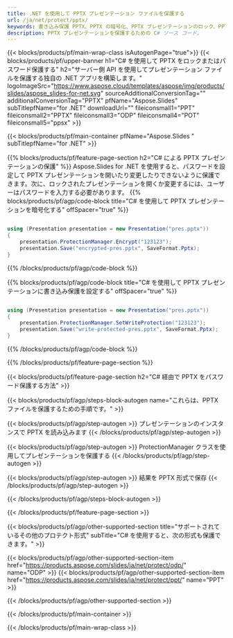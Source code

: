 ```yaml
---
title: .NET を使用して PPTX プレゼンテーション ファイルを保護する
url: /ja/net/protect/pptx/
keywords: 書き込み保護 PPTX、PPTX の暗号化、PPTX プレゼンテーションのロック、PPTX の保護
description: PPTX プレゼンテーションを保護するための C# ソース コード。
---
```


{{< blocks/products/pf/main-wrap-class isAutogenPage="true">}}
{{< blocks/products/pf/upper-banner h1="C# を使用して PPTX をロックまたはパスワード保護する" h2="サーバー側 API を使用してプレゼンテーション ファイルを保護する独自の .NET アプリを構築します。" logoImageSrc="https://www.aspose.cloud/templates/aspose/img/products/slides/aspose_slides-for-net.svg" sourceAdditionalConversionTag="" additionalConversionTag="PPTX" pfName="Aspose.Slides" subTitlepfName="for .NET" downloadUrl="" fileiconsmall1="PPT" fileiconsmall2="PPTX" fileiconsmall3="ODP" fileiconsmall4="POT" fileiconsmall5="ppsx" >}}

{{< blocks/products/pf/main-container pfName="Aspose.Slides " subTitlepfName="for .NET" >}}

{{% blocks/products/pf/feature-page-section  h2="C# による PPTX プレゼンテーションの保護" %}}
Aspose.Slides for .NET を使用すると、パスワードを設定して PPTX プレゼンテーションを開いたり変更したりできないように保護できます。次に、ロックされたプレゼンテーションを開くか変更するには、ユーザーはパスワードを入力する必要があります。
{{% blocks/products/pf/agp/code-block title="C# を使用して PPTX プレゼンテーションを暗号化する" offSpacer="true" %}}

```cs

using (Presentation presentation = new Presentation("pres.pptx"))
{
    presentation.ProtectionManager.Encrypt("123123");
    presentation.Save("encrypted-pres.pptx", SaveFormat.Pptx);
}
```

{{% /blocks/products/pf/agp/code-block %}}

{{% blocks/products/pf/agp/code-block title="C# を使用して PPTX プレゼンテーションに書き込み保護を設定する" offSpacer="true" %}}

```cs

using (Presentation presentation = new Presentation("pres.pptx"))
{
    presentation.ProtectionManager.SetWriteProtection("123123");
    presentation.Save("write-protected-pres.pptx", SaveFormat.Pptx);
}
```

{{% /blocks/products/pf/agp/code-block %}}

{{% /blocks/products/pf/feature-page-section %}}

{{< blocks/products/pf/feature-page-section  h2="C# 経由で PPTX をパスワード保護する方法" >}}

{{< blocks/products/pf/agp/steps-block-autogen name="これらは、PPTX ファイルを保護するための手順です。" >}}

{{< blocks/products/pf/agp/step-autogen >}}
プレゼンテーションのインスタンスで PPTX を読み込みます
{{< /blocks/products/pf/agp/step-autogen >}}

{{< blocks/products/pf/agp/step-autogen >}}
ProtectionManager クラスを使用してプレゼンテーションを保護する
{{< /blocks/products/pf/agp/step-autogen >}}

{{< blocks/products/pf/agp/step-autogen >}}
結果を PPTX 形式で保存
{{< /blocks/products/pf/agp/step-autogen >}}

{{< /blocks/products/pf/agp/steps-block-autogen >}}

{{< /blocks/products/pf/feature-page-section >}}

{{< blocks/products/pf/agp/other-supported-section title="サポートされているその他のプロテクト形式" subTitle="C# を使用すると、次の形式も保護できます。" >}}

{{< blocks/products/pf/agp/other-supported-section-item href="https://products.aspose.com/slides/ja/net/protect/odp/" name="ODP" >}}
{{< blocks/products/pf/agp/other-supported-section-item href="https://products.aspose.com/slides/ja/net/protect/ppt/" name="PPT" >}}


{{< /blocks/products/pf/agp/other-supported-section >}}

{{< /blocks/products/pf/main-container >}}
    
{{< /blocks/products/pf/main-wrap-class >}}
